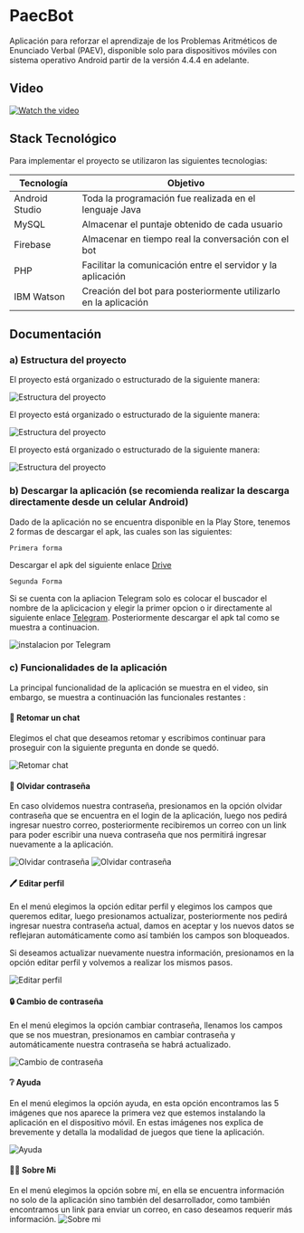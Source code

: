
# PaecBot
Aplicación para reforzar el aprendizaje de los Problemas Aritméticos de Enunciado Verbal (PAEV), disponible solo para dispositivos móviles con sistema operativo Android partir de la versión 4.4.4 en adelante. 

## Video

[![Watch the video](https://i.ibb.co/Rjdm7zD/youtube.jpg)](https://www.youtube.com/watch?v=fURgvzGF0E0)

## Stack Tecnológico 
Para implementar el proyecto se utilizaron las siguientes tecnologias:

| Tecnología | Objetivo |
| ------ | ------ |
| Android Studio | Toda la programación fue realizada en el lenguaje Java|
| MySQL | Almacenar el puntaje obtenido de cada usuario|
| Firebase | Almacenar en tiempo real la conversación con el bot|
| PHP | Facilitar la comunicación entre el servidor y la aplicación|
| IBM Watson | Creación del bot para posteriormente utilizarlo en la aplicación|

## Documentación
### a) Estructura del proyecto
El proyecto está organizado o estructurado de la siguiente manera:

![Estructura del proyecto](https://i.ibb.co/RpVDZyj/Captura-de-pantalla-195.png)

El proyecto está organizado o estructurado de la siguiente manera:

![Estructura del proyecto](https://i.ibb.co/xST8LmL/Captura-de-pantalla-197.png)

El proyecto está organizado o estructurado de la siguiente manera:

![Estructura del proyecto](https://i.ibb.co/xST8LmL/Captura-de-pantalla-197.png)

### b) Descargar la aplicación (se recomienda realizar la descarga directamente desde un celular Android)
Dado de la aplicación no se encuentra disponible en la Play Store, tenemos 2 formas de descargar el apk, las cuales son las siguientes: 

`Primera forma `

Descargar el apk del siguiente enlace [Drive](https://drive.google.com/file/d/1-elCZShCng-3fWiS7dEqjcB1bLREwoGp/view) 

`Segunda Forma`

Si se cuenta con la apliacion Telegram solo es colocar el buscador el nombre de la aplicicacion y elegir la primer opcion o ir directamente al siguiente enlace [Telegram](https://t.me/PaecBot_Descarga). Posteriormente descargar el apk tal como se muestra a continuacion. 

![instalacion por Telegram](https://i.ibb.co/Vx6SxvG/Captura-de-pantalla-186.png)

### c) Funcionalidades de la aplicación
La principal funcionalidad de la aplicación se muestra en el video, sin embargo, se muestra a continuación las funcionales restantes :

#### 	:speech_balloon: Retomar un chat
Elegimos el chat que deseamos retomar y escribimos continuar para proseguir con la siguiente pregunta en donde se quedó.

![Retomar chat](https://i.ibb.co/G2WJbHC/Captura-de-pantalla-194.png)

#### :key: Olvidar contraseña
En caso olvidemos nuestra contraseña, presionamos en la opción olvidar contraseña que se encuentra en el login de la aplicación, luego nos pedirá ingresar nuestro correo, posteriormente recibiremos un correo con un link para poder escribir una nueva contraseña que nos permitirá ingresar nuevamente a la aplicación.

![Olvidar contraseña](https://i.ibb.co/W3SGdMg/Captura-de-pantalla-191.png)
![Olvidar contraseña](https://i.ibb.co/9GYMsK0/Captura-de-pantalla-192.png)

#### :pen: Editar perfil  
En el menú elegimos la opción editar perfil y elegimos los campos que queremos editar, luego presionamos actualizar, posteriormente nos pedirá ingresar nuestra contraseña actual, damos en aceptar y los nuevos datos se reflejaran automáticamente como así también los campos son bloqueados. 

Si deseamos actualizar nuevamente nuestra información, presionamos en la opción editar perfil y volvemos a realizar los mismos pasos. 

![Editar perfil](https://i.ibb.co/TY5BnR7/Captura-de-pantalla-187.png)

#### :lock: Cambio de contraseña
En el menú elegimos la opción cambiar contraseña, llenamos los campos que se nos muestran, presionamos en cambiar contraseña y automáticamente nuestra contraseña se habrá actualizado. 

![Cambio de contraseña](https://i.ibb.co/Ns2GGjd/Captura-de-pantalla-188.png)

#### 	:grey_question: Ayuda
En el menú elegimos la opción ayuda, en esta opción encontramos las 5 imágenes que nos aparece la primera vez que estemos instalando la aplicación en el dispositivo móvil. En estas imágenes nos explica de brevemente y detalla la modalidad de juegos que tiene la aplicación. 

![Ayuda](https://i.ibb.co/PzZ9BXw/Captura-de-pantalla-189.png)

#### :woman_technologist: Sobre Mi
En el menú elegimos la opción sobre mí, en ella se encuentra información no solo de la aplicación sino también del desarrollador, como también encontramos un link para enviar un correo, en caso deseamos requerir más información. 
![Sobre mi](https://i.ibb.co/fF135Dr/Captura-de-pantalla-193.png)

